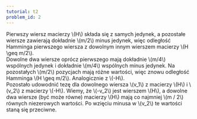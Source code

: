 ```yaml
---
tutorial: t2
problem_id: 2
---
```

<div>
Pierwszy wiersz macierzy \(H\) składa się z samych jedynek,
a pozostałe wiersze zawierają dokładnie \(m/2\) minus jedynek,
więc odległość Hamminga pierwszego wiersza z dowolnym innym wierszem
macierzy \(H \geq m/2\). 
<br>
Dowolne dwa wiersze oprócz pierwszego mają dokładnie \(m/4\)
wspólnych jedynek i dokładnie \(m/4\) wspólnych minus jedynek.
Na pozostałych \(m/2\) pozycjach mają różne wartości, więc znowu
odległość Hamminga \(H \geq m/2\).
Analogicznie z \(-H\).
<br>
Pozostało udowodnić tezę dla dowolnego wiersza \(v_1\)
z macierzy \(H\) i \(v_2\) z macierzy \(-H\).
Wiemy, że \(-v_2\) jest wierszem \(H\), a dowolne
dwa wiersze (być może równe) macierzy \(H\) mają co najmniej \(m / 2\)
równych niezerowych wartości. Po wzięciu minusa w \(v_2\)
te wartości staną się przeciwne.
</div>
